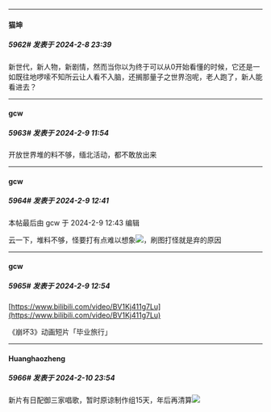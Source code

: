 
*****

####  猫坤  
##### 5962#       发表于 2024-2-8 23:39

新世代，新人物，新剧情，然而当你以为终于可以从0开始看懂的时候，它还是一如既往地啰嗦不知所云让人看不入脑，还搁那量子之世界泡呢，老人跑了，新人能看进去？


*****

####  gcw  
##### 5963#       发表于 2024-2-9 11:54

开放世界堆的料不够，缅北活动，都不敢放出来


*****

####  gcw  
##### 5964#       发表于 2024-2-9 12:41

 本帖最后由 gcw 于 2024-2-9 12:43 编辑 

云一下，堆料不够，怪要打有点难以想象<img src="https://static.saraba1st.com/image/smiley/face2017/067.png" referrerpolicy="no-referrer">，刷图打怪就是弃的原因


*****

####  gcw  
##### 5965#       发表于 2024-2-9 12:54

[https://www.bilibili.com/video/BV1Kj411g7Lu](https://www.bilibili.com/video/BV1Kj411g7Lu)

《崩坏3》动画短片「毕业旅行」


*****

####  Huanghaozheng  
##### 5966#       发表于 2024-2-10 23:54

新片有日配御三家唱歌，暂时原谅制作组15天，年后再清算<img src="https://static.saraba1st.com/image/smiley/face2017/067.png" referrerpolicy="no-referrer">

